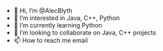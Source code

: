 - 👋 Hi, I’m @AlecBlyth
- 👀 I’m interested in Java, C++, Python
- 🌱 I’m currently learning Python
- 💞️ I’m looking to collaborate on Java, C++ projects 
- 📫 How to reach me email

<!---
AlecBlyth/AlecBlyth is a ✨ special ✨ repository because its `README.md` (this file) appears on your GitHub profile.
You can click the Preview link to take a look at your changes.
--->
